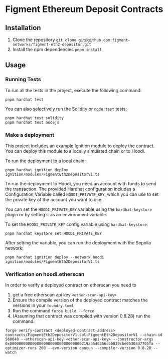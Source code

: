 # Figment Ethereum Deposit Contracts

## Installation

1. Clone the repository `git clone git@github.com:figment-networks/figment-eth2-depositor.git`
2. Install the npm dependencies `pnpm install`

## Usage

### Running Tests

To run all the tests in the project, execute the following command:

```shell
pnpm hardhat test
```

You can also selectively run the Solidity or `node:test` tests:

```shell
pnpm hardhat test solidity
pnpm hardhat test nodejs
```

### Make a deployment

This project includes an example Ignition module to deploy the contract. You can deploy this module to a locally simulated chain or to Hoodi.

To run the deployment to a local chain:

```shell
pnpm hardhat ignition deploy ignition/modules/FigmentEth2DepositorV1.ts
```

To run the deployment to Hoodi, you need an account with funds to send the transaction. The provided Hardhat configuration includes a Configuration Variable called `HOODI_PRIVATE_KEY`, which you can use to set the private key of the account you want to use.

You can set the `HOODI_PRIVATE_KEY` variable using the `hardhat-keystore` plugin or by setting it as an environment variable.

To set the `HOODI_PRIVATE_KEY` config variable using `hardhat-keystore`:

```shell
pnpm hardhat keystore set HOODI_PRIVATE_KEY
```

After setting the variable, you can run the deployment with the Sepolia network:

```shell
pnpm hardhat ignition deploy --network hoodi ignition/modules/FigmentEth2DepositorV1.ts
```

### Verification on hoodi.etherscan
In order to verify a deployed contract on etherscan you need to 
1. get a free etherscan api key `<ether-scan-api-key>`
2. Ensure the compile version of the deployed contract matches the versions in your `foundry.toml`
3. Run the command `forge build --force`
4. (Assuming that contract was compiled with version 0.8.28) run the command:
```
forge verify-contract <deployed-contract-address> contracts/FigmentEth2DepositorV1.sol:FigmentEth2DepositorV1 --chain-id 560048 --etherscan-api-key <ether-scan-api-key> --constructor-args 0x00000000000000000000000000000000219ab540356cbb839cbe05303d7705fa --optimizer-runs 200 --evm-version cancun --compiler-version 0.8.28 --watch
```
